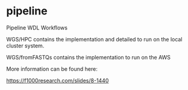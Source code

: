 # pipeline
Pipeline WDL Workflows

WGS/HPC contains the implementation and detailed to run on the local cluster system.

WGS/fromFASTQs contains the implementation to run on the AWS

More information can be found here:

https://f1000research.com/slides/8-1440
